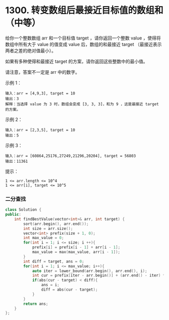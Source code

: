 # 1300. 转变数组后最接近目标值的数组和（中等）

给你一个整数数组 arr 和一个目标值 target ，请你返回一个整数 value ，使得将数组中所有大于 value 的值变成 value 后，数组的和最接近  target （最接近表示两者之差的绝对值最小）。

如果有多种使得和最接近 target 的方案，请你返回这些整数中的最小值。

请注意，答案不一定是 arr 中的数字。

示例 1：

    输入：arr = [4,9,3], target = 10
    输出：3
    解释：当选择 value 为 3 时，数组会变成 [3, 3, 3]，和为 9 ，这是最接近 target 的方案。

示例 2：

    输入：arr = [2,3,5], target = 10
    输出：5

示例 3：

    输入：arr = [60864,25176,27249,21296,20204], target = 56803
    输出：11361

提示：

    1 <= arr.length <= 10^4
    1 <= arr[i], target <= 10^5

### 二分查找
```c++
class Solution {
public:
    int findBestValue(vector<int>& arr, int target) {
        sort(arr.begin(), arr.end());
        int size = arr.size();
        vector<int> prefix(size + 1, 0);
        int max_value = 0;
        for(int i = 1; i <= size; i ++){
            prefix[i] = prefix[i - 1] + arr[i - 1];
            max_value = max(max_value, arr[i - 1]);
        }
        int diff = target, ans = 0;
        for(int i = 1; i <= max_value; i++){
            auto iter = lower_bound(arr.begin(), arr.end(), i);
            int cur = prefix[iter - arr.begin()] + (arr.end() - iter) * i;
            if(abs(cur - target) < diff){
                ans = i;
                diff = abs(cur - target);
            }
        }
        return ans;
    }
};

```
